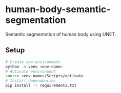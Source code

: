 # human-body-semantic-segmentation
Semantic segmentation of human body using UNET.

## Setup

```sh
# Create new environment
python -m venv <env-name>
# Activate environment
source <env-name>/Scripts/activate
# Install dependencies
pip install -r requirements.txt
```
